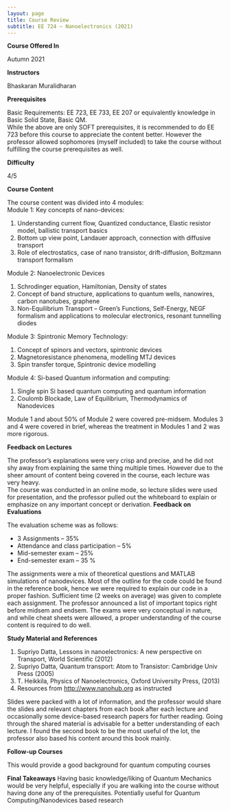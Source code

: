 ```yaml
---
layout: page
title: Course Review
subtitle: EE 724 – Nanoelectronics (2021)
---
```


**Course Offered In**

Autumn 2021

**Instructors**

Bhaskaran Muralidharan

**Prerequisites**

Basic Requirements: EE 723, EE 733, EE 207 or equivalently knowledge in Basic Solid State, Basic QM.<br>
While the above are only SOFT prerequisites, it is recommended to do EE 723 before this course to appreciate the content better. However the professor allowed sophomores (myself included) to take the course without fulfilling the course prerequisites as well.

**Difficulty**

4/5 

**Course Content**

The course content was divided into 4 modules:<br>
Module 1: Key concepts of nano-devices:
1. Understanding current flow, Quantized conductance, Elastic resistor model, ballistic transport basics
2. Bottom up view point, Landauer approach, connection with diffusive transport
3. Role of electrostatics, case of nano transistor, drift-diffusion, Boltzmann transport formalism

Module 2: Nanoelectronic Devices
1. Schrodinger equation, Hamiltonian, Density of states
2. Concept of band structure, applications to quantum wells, nanowires, carbon nanotubes, graphene
3. Non-Equilibrium Transport – Green’s Functions, Self-Energy, NEGF formalism and applications to molecular electronics, resonant tunnelling diodes

Module 3: Spintronic Memory Technology:
1. Concept of spinors and vectors, spintronic devices
2. Magnetoresistance phenomena, modelling MTJ devices
3. Spin transfer torque, Spintronic device modelling

Module 4: Si-based Quantum information and computing:
1. Single spin Si based quantum computing and quantum information
2. Coulomb Blockade, Law of Equilibrium, Thermodynamics of Nanodevices

Module 1 and about 50% of Module 2 were covered pre-midsem. Modules 3 and 4 were covered in brief, whereas the treatment in Modules 1 and 2 was more rigorous.
 
**Feedback on Lectures**

The professor’s explanations were very crisp and precise, and he did not shy away from explaining the same thing multiple times. However due to the sheer amount of content being covered in the course, each lecture was very heavy.<br>
The course was conducted in an online mode, so lecture slides were used for presentation, and the professor pulled out the whiteboard to explain or emphasize on any important concept or derivation.
**Feedback on Evaluations**

The evaluation scheme was as follows:
- 3 Assignments – 35%
- Attendance and class participation – 5%
- Mid-semester exam – 25%
- End-semester exam – 35 %

The assignments were a mix of theoretical questions and MATLAB simulations of nanodevices. Most of the outline for the code could be found in the reference book, hence we were required to explain our code in a proper fashion. Sufficient time (2 weeks on average) was given to complete each assignment.
The professor announced a list of important topics right before midsem and endsem. The exams were very conceptual in nature, and while cheat sheets were allowed, a proper understanding of the course content is required to do well.

**Study Material and References**

1. Supriyo Datta, Lessons in nanoelectronics: A new perspective on Transport, World Scientific (2012)
2. Supriyo Datta, Quantum transport: Atom to Transistor: Cambridge Univ Press (2005)
3. T. Heikkila, Physics of Nanoelectronics, Oxford University Press, (2013)
4. Resources from http://www.nanohub.org as instructed

Slides were packed with a lot of information, and the professor would share the slides and relevant chapters from each book after each lecture and occasionally some device-based research papers for further reading. Going through the shared material is advisable for a better understanding of each lecture.
I found the second book to be the most useful of the lot, the professor also based his content around this book mainly.

**Follow-up Courses**

This would provide a good background for quantum computing courses

**Final Takeaways**
Having basic knowledge/liking of Quantum Mechanics would be very helpful, especially if you are walking into the course without having done any of the prerequisites. Potentially useful for Quantum Computing/Nanodevices based research
